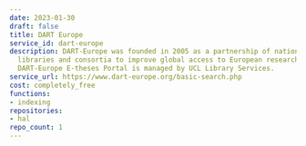 ```yaml
---
date: 2023-01-30
draft: false
title: DART Europe
service_id: dart-europe
description: DART-Europe was founded in 2005 as a partnership of national and university
  libraries and consortia to improve global access to European research theses. The
  DART-Europe E-theses Portal is managed by UCL Library Services.
service_url: https://www.dart-europe.org/basic-search.php
cost: completely_free
functions:
- indexing
repositories:
- hal
repo_count: 1
---
```



